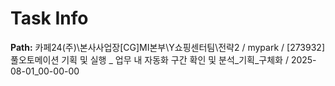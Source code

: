 # Task Info

**Path:** 카페24(주)\본사사업장\[CG]MI본부\Y쇼핑센터팀\전략2 / mypark / [273932] 풀오토메이션 기획 및 실행 _ 업무 내 자동화 구간 확인 및 분석_기획_구체화 / 2025-08-01_00-00-00

